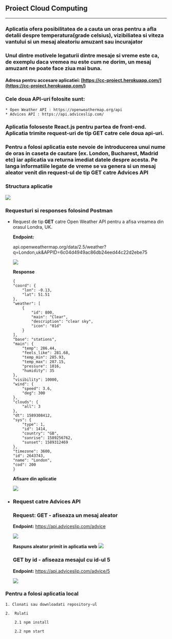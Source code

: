 ## Proiect Cloud Computing
---

### Aplicatia ofera posibilitatea de a cauta un oras pentru a afla detalii despre temperatura(grade celsius), vizibiliatea si viteza vantului si un mesaj aleatoriu amuzant sau incurajator 

### Unul dintre motivele legaturii dintre mesaje si vreme este ca, de exemplu daca vremea nu este cum ne dorim, un mesaj amuzant ne poate face ziua mai buna.

#### Adresa pentru accesare aplicatiei: [https://cc-proiect.herokuapp.com/](https://cc-proiect.herokuapp.com/)

### Cele doua API-uri folosite sunt:

    * Open Weather API : https://openweathermap.org/api
    * Advices API : https://api.adviceslip.com/

### Aplicatia foloseste React.js pentru partea de front-end. Aplicatia trimite request-uri de tip **GET** catre cele doua api-uri.

### Pentru a folosi aplicatia este nevoie de introducerea unui nume de oras in caseta de cautare (ex. London, Bucharest, Madrid etc) iar aplicatia va returna imediat datele despre acesta. Pe langa informatiile legate de vreme se va genera si un mesaj aleator venit din request-ul de tip GET catre Advices API

### Structura aplicatie 

![](/assets/api-structure.png/)

### **Requesturi si responses folosind Postman**

* Request de tip **GET** catre Open Weather API pentru a afisa vreamea din orasul Londra, UK.

    **Endpoint:**  

    api.openweathermap.org/data/2.5/weather?q=London,uk&APPID=6c04d4949ac86db24eed44c22d2ebe75

    ![](/assets/get-weather.PNG/)

    **Response**

    ```
    {
    "coord": {
        "lon": -0.13,
        "lat": 51.51
    },
    "weather": [
        {
            "id": 800,
            "main": "Clear",
            "description": "clear sky",
            "icon": "01d"
        }
    ],
    "base": "stations",
    "main": {
        "temp": 286.44,
        "feels_like": 281.68,
        "temp_min": 285.93,
        "temp_max": 287.15,
        "pressure": 1016,
        "humidity": 35
    },
    "visibility": 10000,
    "wind": {
        "speed": 3.6,
        "deg": 300
    },
    "clouds": {
        "all": 3
    },
    "dt": 1589308412,
    "sys": {
        "type": 1,
        "id": 1414,
        "country": "GB",
        "sunrise": 1589256762,
        "sunset": 1589312469
    },
    "timezone": 3600,
    "id": 2643743,
    "name": "London",
    "cod": 200
    }
    ```

    **Afisare din aplicatie**

    ![](/assets/app-london.PNG)

* ### Request  catre **Advices API** 
    
    ### **Request: GET** - afiseaza un mesaj aleator

    **Endpoint:**   https://api.adviceslip.com/advice

    ![](/assets/getadvice.PNG)

    **Raspuns aleator primit in aplicatia web**
    ![](/assets/advice-app.PNG)

    ### **GET by id** - afiseaza mesajul cu id-ul 5

    **Endpoint:** https://api.adviceslip.com/advice/5  

    ![](/assets/get-advice-by-id.PNG)

### Pentru a folosi aplicatia local
    1. Clonati sau downloadati repository-ul

    2.  Rulati
        
        2.1 npm install

        2.2 npm start

            
